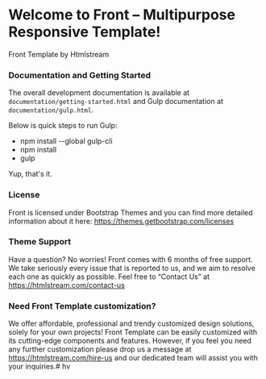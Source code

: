 # Welcome to Front – Multipurpose Responsive Template! #

Front Template by Htmlstream

### Documentation and Getting Started ###

The overall development documentation is available at `documentation/getting-started.html` and Gulp documentation at `documentation/gulp.html`.

Below is quick steps to run Gulp:

- npm install --global gulp-cli
- npm install
- gulp

Yup, that's it.

### License ###

Front is licensed under Bootstrap Themes and you can find more detailed information about it here: https://themes.getbootstrap.com/licenses

### Theme Support ###

Have a question? No worries! Front comes with 6 months of free support. We take seriously every issue that is reported to us, and we aim to resolve each one as quickly as possible. Feel free to “Contact Us” at https://htmlstream.com/contact-us

### Need Front Template customization? ###

We offer affordable, professional and trendy customized design solutions, solely for your own projects! Front Template can be easily customized with its cutting-edge components and features. However, if you feel you need any further customization please drop us a message at https://htmlstream.com/hire-us and our dedicated team will assist you with your inquiries.# hv
